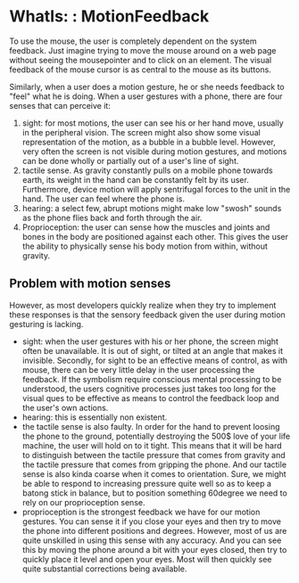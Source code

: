 # WhatIs: : MotionFeedback 

To use the mouse, the user is completely dependent on the system feedback. Just imagine trying to move the mouse around 
on a web page without seeing the mousepointer and to click on an element. The visual feedback of the mouse cursor is as 
central to the mouse as its buttons. 

Similarly, when a user does a motion gesture, he or she needs feedback to "feel" what he is doing. When a user gestures 
with a phone, there are four senses that can perceive it:
1. sight: for most motions, the user can see his or her hand move, usually in the peripheral vision. The screen might 
also show some visual representation of the motion, as a bubble in a bubble level. However, very often the screen is not
 visible during motion gestures, and motions can be done wholly or partially out of a user's line of sight.
2. tactile sense. As gravity constantly pulls on a mobile phone towards earth, its weight in the hand can be constantly 
felt by its user. Furthermore, device motion will apply sentrifugal forces to the unit in the hand. The user can feel 
where the phone is.
3. hearing: a select few, abrupt motions might make low "swosh" sounds as the phone flies back and forth through the air.
4. Proprioception: the user can sense how the muscles and joints and bones in the body are positioned against each other. 
This gives the user the ability to physically sense his body motion from within, without gravity.

## Problem with motion senses

However, as most developers quickly realize when they try to implement these responses is that the sensory feedback given
 the user during motion gesturing is lacking.
* sight: when the user gestures with his or her phone, the screen might often be unavailable. It is out of sight, or 
tilted at an angle that makes it invisible. Secondly, for sight to be an effective means of control, as with mouse, there
 can be very little delay in the user processing the feedback. If the symbolism require conscious mental processing to 
 be understood, the users cognitive processes just takes too long for the visual ques to be effective as means to control
  the feedback loop and the user's own actions. 
* hearing: this is essentially non existent.
* the tactile sense is also faulty. In order for the hand to prevent loosing the phone to the ground, potentially 
destroying the 500$ love of your life machine, the user will hold on to it tight. This means that it will be hard to 
distinguish between the tactile pressure that comes from gravity and the tactile pressure that comes from gripping the 
phone. And our tactile sense is also kinda coarse when it comes to orientation. Sure, we might be able to respond to 
increasing pressure quite well so as to keep a batong stick in balance, but to position something 60degree we need to 
rely on our proprioception sense.
* proprioception is the strongest feedback we have for our motion gestures. You can sense it if you close your eyes and 
then try to move the phone into different positions and degrees. However, most of us are quite unskilled in using this 
sense with any accuracy. And you can see this by moving the phone around a bit with your eyes closed, then try to quickly
 place it level and open your eyes. Most will then quickly see quite substantial corrections being available. 



